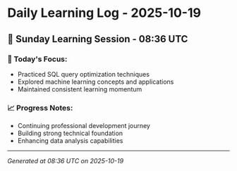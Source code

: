 # Daily Learning Log - 2025-10-19

## 📅 Sunday Learning Session - 08:36 UTC

### 🎯 Today's Focus:
- Practiced SQL query optimization techniques
- Explored machine learning concepts and applications
- Maintained consistent learning momentum

### 📈 Progress Notes:
- Continuing professional development journey
- Building strong technical foundation
- Enhancing data analysis capabilities

---
*Generated at 08:36 UTC on 2025-10-19*
